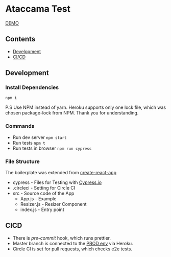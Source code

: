 # Ataccama Test

[DEMO](https://avocode-test.herokuapp.com/)

## Contents
- [Development](#development)
- [CI/CD](#cicd)

## Development
### Install Dependencies
```
npm i
```
P.S Use NPM instead of yarn. Heroku supports only one lock file, which was chosen package-lock from NPM. Thank you for understanding.

### Commands
- Run dev server `npm start`
- Run tests `npm t`
- Run tests in browser `npm run cypress`

### File Structure
The boilerplate was extended from [create-react-app](https://github.com/facebook/create-react-app)
- cypress - Files for Testing with [Cypress.io](https://www.cypress.io)
- .circleci - Setting for Circle CI
- src - Source code of the App
  - App.js - Example
  - Resizer.js - Resizer Component
  - index.js - Entry point

## CICD
- There is _pre-commit_ hook, which runs prettier.
- Master branch is connected to the [PROD env](https://avocode-test.herokuapp.com/) via Heroku.
- Circle CI is set for pull requests, which checks e2e tests.